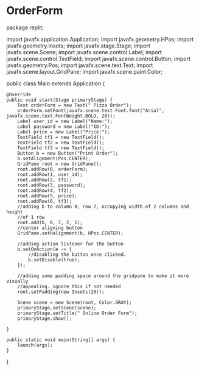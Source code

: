 # OrderForm
package replit;


import javafx.application.Application;
import javafx.geometry.HPos;
import javafx.geometry.Insets;
import javafx.stage.Stage;
import javafx.scene.Scene;
import javafx.scene.control.Label;
import javafx.scene.control.TextField;
import javafx.scene.control.Button;
import javafx.geometry.Pos;
import javafx.scene.text.Text;
import javafx.scene.layout.GridPane;
import javafx.scene.paint.Color;

public class Main extends Application {

    @Override
    public void start(Stage primaryStage) {
        Text orderForm = new Text(" Pizza Order");
        orderForm.setFont(javafx.scene.text.Font.font("Arial", javafx.scene.text.FontWeight.BOLD, 20));
        Label user_id = new Label("Name:");
        Label password = new Label("ID:");
        Label price = new Label("Price:");
        TextField tf1 = new TextField();
        TextField tf2 = new TextField();
        TextField tf3 = new TextField();
        Button b = new Button("Print Order");
        b.setAlignment(Pos.CENTER);
        GridPane root = new GridPane();
        root.addRow(0, orderForm);
        root.addRow(1, user_id);
        root.addRow(2, tf1);
        root.addRow(3, password);
        root.addRow(4, tf2);
        root.addRow(5, price);
        root.addRow(6, tf3);
        //adding b to column 0, row 7, occupying width of 2 columns and height
        //of 1 row
        root.add(b, 0, 7, 2, 1);
        //center aligning button
        GridPane.setHalignment(b, HPos.CENTER);

        //adding action listener for the button
        b.setOnAction(e -> {
            //disabling the button once clicked.
            b.setDisable(true);
        });

        //adding some padding space around the gridpane to make it more visually
        //appealing. ignore this if not needed
        root.setPadding(new Insets(20));

        Scene scene = new Scene(root, Color.GRAY);
        primaryStage.setScene(scene);
        primaryStage.setTitle(" Online Order Form");
        primaryStage.show();

    }

    public static void main(String[] args) {
        launch(args);
    }
}

